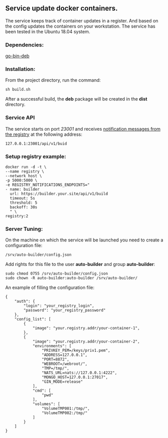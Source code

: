 ## Service update docker containers.
The service keeps track of container updates in a register. 
And based on the config updates the containers on your workstation. 
The service has been tested in the Ubuntu 18.04 system.

### Dependencies:
[go-bin-deb](https://github.com/mh-cbon/go-bin-deb)

### Installation:
From the project directory, run the command:
```
sh build.sh
```
After a successful build, the **deb** package will be created in the **dist** directory.

### Service API
The service starts on port *23001* and receives 
[notification messages from the registry](https://docs.docker.com/registry/notifications/) at the following address:
```
127.0.0.1:23001/api/v1/buid
```

### Setup registry example:
```
docker run -d -t \
--name registry \
--network host \
-p 5000:5000 \
-e REGISTRY_NOTIFICATIONS_ENDPOINTS="
- name: builder
  url: https://builder.your.site/api/v1/build
  timeout: 5s
  threshold: 5
  backoff: 30s
  " \
registry:2
```

### Server Tuning:
On the machine on which the service will be launched you need to create a configuration file:
```
/srv/auto-builder/config.json
```
Add rights for this file to the user **auto-builder** and group **auto-builder**:
```
sudo chmod 0755 /srv/auto-builder/config.json
sudo chown -R auto-builder:auto-builder /srv/auto-builder/
```

An example of filling the configuration file:
```
{
	"auth": {
		"login": "your_registry_login",
		"password": "your_registry_password"
	},
	"config_list": [
		{
			"image": "your.registry.addr/your-container-1",
		},
		{
			"image": "your.registry.addr/your-container-2",
			"environments": [
				"PRIVKEY_PEM=/keys/priv1.pem",
				"ADDRESS=127.0.0.1",
				"PORT=8872",
				"WEBROOT=/webroot/",
				"TMP=/tmp/",
				"NATS_URL=nats://127.0.0.1:4222",
				"MONGO_HOST=127.0.0.1:27017",
				"GIN_MODE=release"
			],
			"cmd": [
				"pwd"
			],
			"volumes": [
				"VolumeTMP001:/tmp/",
				"VolumeTMP002:/tmp/"
			]
		}
	]
}
```
